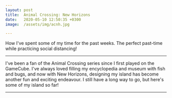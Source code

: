 ```yaml
---
layout: post
title:  Animal Crossing: New Horizons
date:   2020-05-10 12:50:35 +0300
image:  /assets/img/acnh.jpg

---
```

How I've spent some of my time for the past weeks. The perfect past-time while practicing social distancing!

---
I've been a fan of the Animal Crossing series since I first played on the GameCube.
I've always loved filling my encyclopedia and museum with fish and bugs, and now with New Horizons, designing my island has become another
fun and exciting endeavour.
I still have a long way to go, but here's some of my island so far!

---

<img src="{{site.baseurl}}/assets/img/acnh8.jpg" alt="">
<img src="{{site.baseurl}}/assets/img/acnh2.jpg" alt="">
<img src="{{site.baseurl}}/assets/img/acnh3.jpg" alt="">
<img src="{{site.baseurl}}/assets/img/acnh5.jpg" alt="">
<img src="{{site.baseurl}}/assets/img/acnh4.jpg" alt="">
<img src="{{site.baseurl}}/assets/img/acnh7.jpg" alt="">
<img src="{{site.baseurl}}/assets/img/acnh1.jpg" alt="">
<img src="{{site.baseurl}}/assets/img/acnh6.jpg" alt="">
